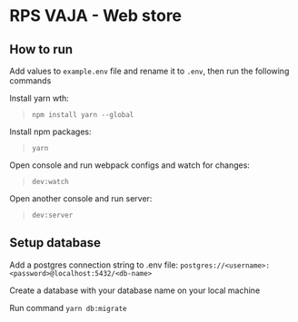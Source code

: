 # RPS VAJA - Web store

## How to run

Add values to `example.env` file and rename it to `.env`, then run the following commands

Install yarn wth:

> `npm install yarn --global`

Install npm packages:

> `yarn`

Open console and run webpack configs and watch for changes:

> `dev:watch`

Open another console and run server:

> `dev:server`

## Setup database

Add a postgres connection string to .env file: `postgres://<username>:<password>@localhost:5432/<db-name>`

Create a database with your database name on your local machine

Run command `yarn db:migrate`